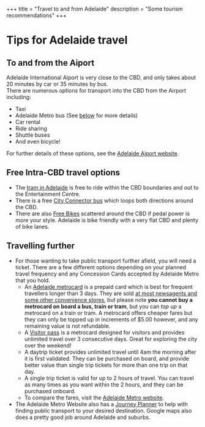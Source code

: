 +++
title = "Travel to and from Adelaide"
description = "Some tourism recommendations"
+++


# Tips for Adelaide travel

## To and from the Aiport

Adelaide International Aiport is very close to the CBD, and only takes about 20 minutes by car or 35 minutes by bus.  
There are numerous options for transport into the CBD from the Airport including:

- Taxi  
- Adelaide Metro bus (See [below](#travelling-further) for more details)
- Car rental
- Ride sharing
- Shuttle buses
- And even bicycle!

For further details of these options, see the [Adelaide Aiport website](https://www.adelaideairport.com.au/parking-transport/transport-options/).

## Free Intra-CBD travel options

- The [tram in Adelaide](https://adelaidemetro.com.au/timetables/trams) is free to ride within the CBD boundaries and out to the Entertainment Centre.
- There is a free [City Connector bus](https://www.adelaidemetro.com.au/Timetables-Maps/Special-Services/Free-City-Services) which loops both directions around the CBD.
- There are also [Free Bikes](https://www.bikesa.asn.au/adelaidefreebikes) scattered around the CBD if pedal power is more your style. Adelaide is bike friendly with a very flat CBD and plenty of bike lanes.

## Travelling further 

- For those wanting to take public transport further afield, you will need a ticket. There are a few different options depending on your planned travel frequency and any Concession Cards accepted by Adelaide Metro that you hold.
    - An [Adelaide metrocard](https://www.adelaidemetro.com.au/Tickets-fares/metroCARD/Getting-a-metrocard) is a prepaid card which is best for frequent travellers longer than 3 days. They are sold [at most newsagents and some other convenience stores](https://www.adelaidemetro.com.au/Tickets-fares/Where-to-buy), but please note **you cannot buy a metrocard on board a bus, train or tram**, but you can *top up* a metrocard on a train or tram. A metrocard offers cheaper fares but they can only be topped up in increments of $5.00 however, and any remaining value is not refundable.
    - A [Visitor pass](https://www.adelaidemetro.com.au/Visitor-Pass-Campaign/Home) is a metrocard designed for visitors and provides unlimited travel over 3 consecutive days. Great for exploring the city over the weekend!
    - A daytrip ticket provides unlimited travel until 4am the morning after it is first validated. They can be purchased on board, and provide better value than single trip tickets for more than one trip on that day.
    - A single trip ticket is valid for up to 2 hours of travel. You can travel as many times as you want within the 2 hours, and they can be purchased onboard.
    - To compare the fares, visit the [Adelaide Metro website](https://www.adelaidemetro.com.au/Tickets-fares/Fares).
- The Adelaide Metro Website also has a [Journey Planner](https://www.adelaidemetro.com.au/planner/) to help with finding public transport to your desired destination. Google maps also does a pretty good job around Adelaide and suburbs.

    
